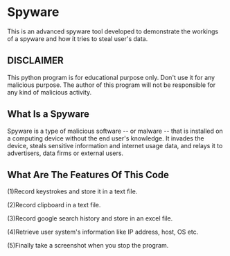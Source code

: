 # Spyware

This is an advanced spyware tool developed to demonstrate the workings of a spyware and how it tries to steal user's data.

<h2>DISCLAIMER</h2>

This python program is for educational purpose only. Don't use it for any malicious purpose. The author of this program will not be responsible for any kind of malicious activity.

<h2>What Is a Spyware</h2>

Spyware is a type of malicious software -- or malware -- that is installed on a computing device without the end user's knowledge. It invades the device, steals sensitive information and internet usage data, and relays it to advertisers, data firms or external users.

<h2>What Are The Features Of This Code</h2>

(1)Record keystrokes and store it in a text file.

(2)Record clipboard in a text file.

(3)Record google search history and store in an excel file.

(4)Retrieve user system's information like IP address, host, OS etc.

(5)Finally take a screenshot when you stop the program.
